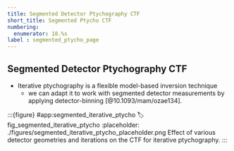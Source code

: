 ```yaml
---
title: Segmented Detector Ptychography CTF
short_title: Segmented Ptycho CTF
numbering:
  enumerator: 18.%s
label : segmented_ptycho_page
---
```


## Segmented Detector Ptychography CTF

- Iterative ptychography is a flexible model-based inversion technique
  - we can adapt it to work with segmented detector measurements by applying detector-binning [@10.1093/mam/ozae134].

:::{figure} #app:segmented_iterative_ptycho
:label: fig_segmented_iterative_ptycho
:placeholder: ./figures/segmented_iterative_ptycho_placeholder.png
Effect of various detector geometries and iterations on the CTF for iterative ptychography.
:::
